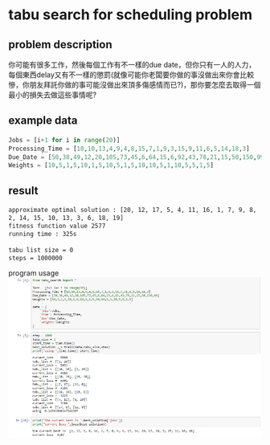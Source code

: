 # tabu search for scheduling problem<br>
## problem description
你可能有很多工作，然後每個工作有不一樣的due date，但你只有一人的人力，每個東西delay又有不一樣的懲罰(就像可能你老闆要你做的事沒做出來你會比較慘，你朋友拜託你做的事可能沒做出來頂多傷感情而已?)，那你要怎麼去取得一個最小的損失去做這些事情呢?
## example data
```python
Jobs = [i+1 for i in range(20)]
Processing_Time = [10,10,13,4,9,4,8,15,7,1,9,3,15,9,11,6,5,14,18,3]
Due_Date = [50,38,49,12,20,105,73,45,6,64,15,6,92,43,78,21,15,50,150,99]
Weights = [10,5,1,5,10,1,5,10,5,1,5,10,10,5,1,10,5,5,1,5]
```
## result
```
approximate optimal solution : [20, 12, 17, 5, 4, 11, 16, 1, 7, 9, 8, 2, 14, 15, 10, 13, 3, 6, 18, 19]
fitness function value 2577
running time : 325s

tabu list size = 0
steps = 1000000
```
program usage<br>
<img src="usages.png">
